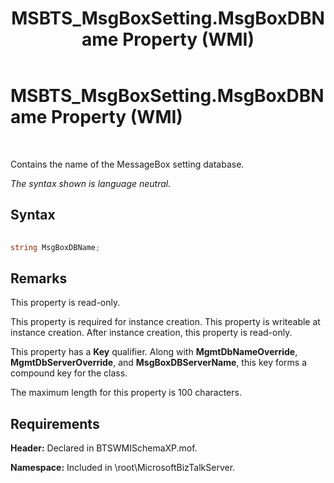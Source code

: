 ﻿---
title: MSBTS_MsgBoxSetting.MsgBoxDBName Property (WMI)
TOCTitle: MSBTS_MsgBoxSetting.MsgBoxDBName Property (WMI)
ms:assetid: 61484743-9e16-465b-be0e-c085f82a3ce3
ms:mtpsurl: https://msdn.microsoft.com/en-us/library/Aa560455(v=BTS.80)
ms:contentKeyID: 51528435
ms.date: 08/30/2017
mtps_version: v=BTS.80
---

# MSBTS\_MsgBoxSetting.MsgBoxDBName Property (WMI)

 

Contains the name of the MessageBox setting database.

*The syntax shown is language neutral.*

## Syntax

```C#
  
string MsgBoxDBName;  
```

## Remarks

This property is read-only.

This property is required for instance creation. This property is writeable at instance creation. After instance creation, this property is read-only.

This property has a **Key** qualifier. Along with **MgmtDbNameOverride**, **MgmtDbServerOverride**, and **MsgBoxDBServerName**, this key forms a compound key for the class.

The maximum length for this property is 100 characters.

## Requirements

**Header:** Declared in BTSWMISchemaXP.mof.

**Namespace:** Included in \\root\\MicrosoftBizTalkServer.

